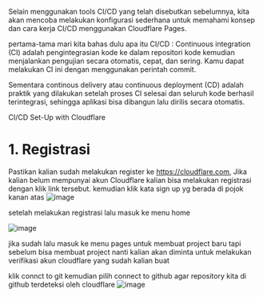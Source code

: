 Selain menggunakan tools CI/CD yang telah disebutkan sebelumnya, kita akan mencoba melakukan konfigurasi sederhana untuk memahami konsep dan cara kerja CI/CD menggunakan Cloudflare Pages.

pertama-tama mari kita bahas dulu apa itu CI/CD :
Continuous integration (CI) adalah pengintegrasian kode ke dalam repositori kode kemudian menjalankan pengujian secara otomatis, cepat, dan sering. Kamu dapat melakukan CI ini dengan menggunakan perintah  commit.

Sementara continous delivery atau continuous deployment (CD) adalah praktik yang dilakukan setelah proses CI selesai dan seluruh kode berhasil terintegrasi, sehingga aplikasi bisa dibangun lalu dirilis secara otomatis.

CI/CD Set-Up with Cloudflare
# 1. Registrasi

Pastikan kalian sudah melakukan register ke https://cloudflare.com, Jika kalian belum mempunyai akun Cloudflare kalian bisa melakukan registrasi dengan klik link tersebut.
kemudian klik kata sign up yg berada di pojok kanan atas
![image](https://user-images.githubusercontent.com/18206510/187818523-f23b7f80-586f-4127-b55c-ce58fcd13039.png)

setelah melakukan registrasi lalu masuk ke menu home

![image](https://user-images.githubusercontent.com/18206510/187818642-76f995b7-2e5b-42bb-8769-9cfec973e869.png)

jika sudah lalu masuk ke menu pages untuk membuat project baru tapi sebelum bisa membuat project nanti kalian akan diminta untuk melakukan verifikasi akun cloudflare yang sudah kalian buat

klik connct to git kemudian pilih connect to github agar repository kita di github terdeteksi oleh cloudflare
![image](https://user-images.githubusercontent.com/18206510/187819833-8cf68266-3c16-4811-adfd-9bcf6468a454.png)


